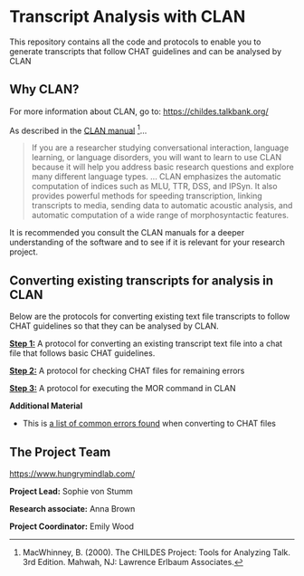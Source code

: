# Transcript Analysis with CLAN
This repository contains all the code and protocols to enable you to generate transcripts that follow CHAT guidelines and can be analysed by CLAN 

## Why CLAN? 
For more information about CLAN, go to: https://childes.talkbank.org/

As described in the [CLAN manual](https://doi.org/10.21415/T5G10R) [^1]... 

> If you are a researcher studying conversational interaction, language learning, or language disorders, you will want to learn to use CLAN because it will help you address basic research questions and explore many different language types. ... CLAN emphasizes the automatic computation of indices such as MLU, TTR, DSS, and IPSyn.  It also provides powerful methods for speeding transcription, linking transcripts to media, sending data to automatic acoustic analysis, and automatic computation of a wide range of morphosyntactic features.

[^1]: MacWhinney, B. (2000).  The CHILDES Project: Tools for Analyzing Talk. 3rd Edition.  Mahwah, NJ: Lawrence Erlbaum Associates.

It is recommended you consult the CLAN manuals for a deeper understanding of the software and to see if it is relevant for your research project. 

## Converting existing transcripts for analysis in CLAN ##

Below are the protocols for converting existing text file transcripts to follow CHAT guidelines so that they can be analysed by CLAN.


**[Step 1:](https://github.com/annabrown2/TranscriptAnalysis_WithCLAN/blob/main/STEP1.md)** A protocol for converting an existing transcript text file into a chat file that follows basic CHAT guidelines.  

**[Step 2:](https://github.com/annabrown2/TranscriptAnalysis_WithCLAN/blob/main/STEP2.md)** A protocol for checking CHAT files for remaining errors 

**[Step 3:](https://github.com/annabrown2/TranscriptAnalysis_WithCLAN/blob/main/STEP3.md)** A protocol for executing the MOR command in CLAN

**Additional Material**
+ This is [a list of common errors found](https://github.com/annabrown2/TranscriptAnalysis_WithCLAN/blob/main/Common_CLAN_Errors.md) when converting to CHAT files 

## The Project Team 

https://www.hungrymindlab.com/

**Project Lead:** Sophie von Stumm

**Research associate:** Anna Brown

**Project Coordinator:** Emily Wood


